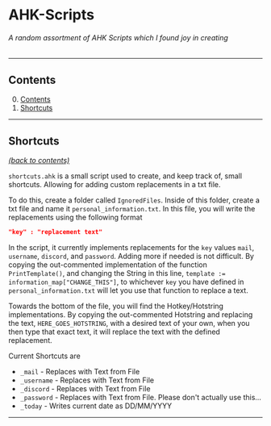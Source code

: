 # AHK-Scripts

###### A random assortment of AHK Scripts which I found joy in creating

<hr>

## <span id=contents>Contents</span>

0. <a href=#contents>Contents</a>
1. <a href=#shortcuts>Shortcuts</a>

<hr>

## <span id=shortcuts>Shortcuts</span>

<i><a href=#contents>(back to contents)</a></i>

`shortcuts.ahk` is a small script used to create, and keep track of, small shortcuts. Allowing for adding custom replacements in a txt file.  

To do this, create a folder called `IgnoredFiles`. Inside of this folder, create a txt file and name it `personal_information.txt`. In this file, you will write the replacements using the following format

```json
"key" : "replacement text"
```

In the script, it currently implements replacements for the `key` values `mail`, `username`, `discord`, and `password`. Adding more if needed is not difficult. By copying the out-commented implementation of the function `PrintTemplate()`, and changing the String in this line, `template := information_map["CHANGE_THIS"]`, to whichever `key` you have defined in `personal_information.txt` will let you use that function to replace a text.

Towards the bottom of the file, you will find the Hotkey/Hotstring implementations. By copying the out-commented Hotstring and replacing the text, `HERE_GOES_HOTSTRING`, with a desired text of your own, when you then type that exact text, it will replace the text with the defined replacement.

Current Shortcuts are 

* `_mail` - Replaces with Text from File
* `_username` - Replaces with Text from File
* `_discord` - Replaces with Text from File
* `_password` - Replaces with Text from File. Please don't actually use this...
* `_today` - Writes current date as DD/MM/YYYY

<hr>